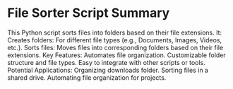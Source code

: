 # File Sorter Script Summary

This Python script sorts files into folders based on their file extensions. It:
Creates folders: For different file types (e.g., Documents, Images, Videos, etc.).
Sorts files: Moves files into corresponding folders based on their file extensions.
Key Features:
Automates file organization.
Customizable folder structure and file types.
Easy to integrate with other scripts or tools.
Potential Applications:
Organizing downloads folder.
Sorting files in a shared drive.
Automating file organization for projects.
